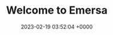 ---
layout: 3dtest12
permalink: /test12aa.html
title:  "Welcome to Emersa"
date:   2023-02-19 03:52:04 +0000
categories: jekyll update
---